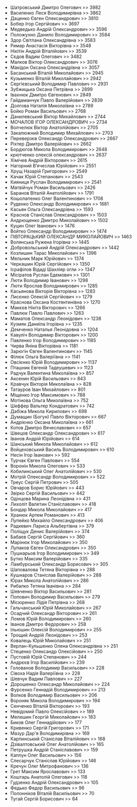 - Шатровський Дмитро Олегович            >> 3982 
- Василенко Леся Володимирівна           >> 3862 
- Даценко Євген Олександрович            >> 3810 
- Бобер Ігор Сергійович                  >> 3697 
- Медведько Андрій Олександрович         >> 3596 
- Положухно Данило Володимирович         >> 3584 
- Здор Світлана Олександрівна            >> 3583 
- Римар Анастасія Вікторівна             >> 3548 
- Нікітін Андрій Віталійович             >> 3539 
- Сєдов  Вадим Олегович                  >> 3482 
- Малков   Віктор Олександрович          >> 3076 
- Макідон Оксана Олександрівна           >> 3057 
- Басанський Віталій Миколайович         >> 2945 
- Кузьменко Віталій Миколайович          >> 2942 
- Сергієвський Володимир Павлович        >> 2931 
- Зубжицька Оксана Петрівна              >> 2899 
- Івахнюк  Дмитро Євгенович              >> 2849 
- Гайдаманчук Павло Валерійович          >> 2839 
- Долгова Наталія Миколаївна             >> 2789 
- Бойко Роман Васильович                 >> 2768 
- Данилевський Віктор Михайлович         >> 2744 
- МОЧАЛОВ ІГОР ОЛЕКСАНДРОВИЧ             >> 2734 
- Волчелюк Віктор Анатолійович           >> 2705 
- Закалюжний Володимир Михайлович        >> 2703 
- Переверзєв Олександр Олександрович     >> 2667 
- Ріхтер Дмитро Валерійович              >> 2662 
- Бордюгов  Микола  Володимирович        >> 2648 
- крютченко олексій  олександрович       >> 2637 
- Хімічев  Андрій Вікторович             >> 2615 
- Нагорний  В’ячеслав Юрійович           >> 2551 
- Хрущ Назарій Григорович                >> 2549 
- Качак Юрій Степанович                  >> 2543 
- Кияниця Руслан Володимирович           >> 2541 
- Матвійчук Роман  Васильович            >> 2426 
- Баранов Віталій Анатолійович           >> 1791 
- Кошолапенко Олег Валентинович          >> 1708 
- Руденко Олександр Володимирович        >> 1681 
- Касьян Ольга Олександрівна             >> 1593 
- Краснов Станіслав Олександрович        >> 1503 
- Андрющенко Дмитро Миколайович          >> 1502 
- Куцин Олег Іванович                    >> 1476 
- Войтко Олександр Володимирович         >> 1474 
- ПІВТОРАЦЬКИЙ ОЛЕКСАНДР МИКОЛАЙОВИЧ     >> 1463 
- Волянська Ружена  Ігорівна             >> 1445 
- Добровольський Андрій Олександрович    >> 1442 
- Козлишин Тарас Миколайович             >> 1396 
- Мельник Марк Юрійович                  >> 1374 
- Черкашин Юрій  Сергійович              >> 1350 
- Ісрафілов Відаді Шахліяр огли          >> 1347 
- Місіратов Руслан Едемович              >> 1301 
- Люти  Володимир Іванович               >> 1298 
- Люти Ярослав  Володимирович            >> 1285 
- Касьянова Вікторія Вікторівна          >> 1283 
- Лисєнко Олексій Сергійович             >> 1279 
- Краснова Оксана Костянтинівна          >> 1270 
- Макєєв Нікіта Вікторович               >> 1266 
- Павлюк Павло Павлович                  >> 1263 
- Маматов Олександр Леонідович           >> 1238 
- Кузмяк Даниїла Ігорівна                >> 1235 
- Демченко  Наталья  Леонідовна          >> 1204 
- Кавуліч Володимир Вікторович           >> 1200 
- Павленко Ігор Володимирович            >> 1185 
- Чирва Яніна Вікторівна                 >> 1181 
- Зарюгін Євген Валентинович             >> 1145 
- Філюк Ольга Валеріївна                 >> 1141 
- Овсієнко Юрій Володимирович            >> 1137 
- Пташник   Евгеній Тадеушевич           >> 1123 
- Радчук  Валентина Миколаївна           >> 857 
- Аксенин Юрій Васильович                >> 843 
- Кравчук Вікторія Миколаївна            >> 828 
- Татауров Іван Михайлович               >> 801 
- Міщенко Ігор Максимович                >> 788 
- Мотінова Ольга Миколаївна              >> 752 
- Шеффер Вальтер Кондратович             >> 742 
- Дабіжа Микола Кирилович                >> 698 
- Думащин (Богун) Павло Вікторович       >> 667 
- Андрієнко Оксана Миколаївна            >> 661 
- Котов Дмитро Вячеславович              >> 657 
- Швецов Олександр Олександрович         >> 617 
- Іванов Андрій Юрійович                 >> 614 
- Шанський  Микола Миколайович           >> 612 
- Войцеховський  Василь Володимирович    >> 610 
- Несін Ігор Іванович                    >> 592 
- Турчак Євген Павлович                  >> 554 
- Воронін Микола Олегович                >> 533 
- Кобилинський Олег Анатолійович         >> 530 
- Мотрій Олександр Володимирович         >> 522 
- Треус Сергій Петрович                  >> 505 
- Овчаров Борис Юрійович                 >> 443 
- Звірко Сергій Васильович               >> 442 
- Одінцова Марина Леонідівна             >> 431 
- Лихоліт Валетин Станіславович          >> 418 
- Бондар Микола Миколайович              >> 417 
- Хранюк Артем Романович                 >> 413 
- Лупейко Михайло Олександрович          >> 406 
- Радкевич  Лариса Альбертівна           >> 379 
- Поліщук  Денис Валерійович             >> 374 
- Бабаєв  Сергій Сергійович              >> 360 
- Марінюк Ігор Миколайович               >> 350 
- Лупаков Євген Олександрович            >> 350 
- Пушкарьов Ігор Володимирович           >> 349 
- Бутко Максим  Валерійович              >> 335 
- Ламбурський Олександр Борисович        >> 305 
- Шаповалова Тетяна Вікторівна           >> 288 
- Кушнаров Станіслав Валерійович         >> 288 
- Юрах Микола  Анатолійович              >> 286 
- Рибалко Тетяна Іванівна                >> 284 
- Шевченко Віктор Васильович             >> 281 
- Попович Володимир Васильович           >> 279 
- Місюренко Лідія  Петрівна              >> 268 
- Гальчанський Юрій Миколайович          >> 267 
- Осадчий Олександр Вікторович           >> 261 
- Ломов Юрій Володимирович               >> 260 
- Іванов  Дмитро Федорович               >> 258 
- Ільюшин Олексій Володимирович          >> 255 
- Трощий Андрій Леонідович               >> 253 
- Ковалець Юрій Миколайович              >> 251 
- Верлан-Кульшенко Олена Олександрівна   >> 251 
- Стеценко Олександр Олексійович         >> 250 
- Пустовій Юрій Степанович               >> 244 
- Андрєєв  Ігор  Василійович             >> 239 
- Голованов Володимир Васильович         >> 228 
- Сівоха Надія Валеріївна                >> 228 
- Шевчук Вадим Павлович                  >> 227 
- Дорошенко Олександр Миколайович        >> 224 
- Фурсенко Геннадій Володимирович        >> 213 
- Волков Володимир Васильович            >> 206 
- Вороняк  Микола Володимирович          >> 194 
- Сенченко Віталій Вікторович            >> 193 
- Невідомий Павло Олексійович            >> 189 
- Мелешин Георгій Миколайович            >> 183 
- Биков Олег Геннадійович                >> 177 
- Кривенко Сергій Григорович             >> 171 
- Мазур Дар'я Володимирівна              >> 169 
- Карпинський Станіслав Віталійович      >> 168 
- Дзівалтовський Олег Анатолійович       >> 165 
- Петрушка  Андрій Станіславович         >> 159 
- Каплун Олег Васильович                 >> 156 
- Слесарчук Станіслав Юрійович           >> 146 
- Кречун Олег Митрофанович               >> 136 
- Грет Максим Ярославович                >> 133 
- Коштарь Анатолій Олегович              >> 118 
- Гудзенко Андрій Олександрович          >> 105 
- Федько  Федор Васильович               >> 96 
- Полонніков Віталій Василіьович         >> 70 
- Тугай Сергій Борисович                 >> 64 
